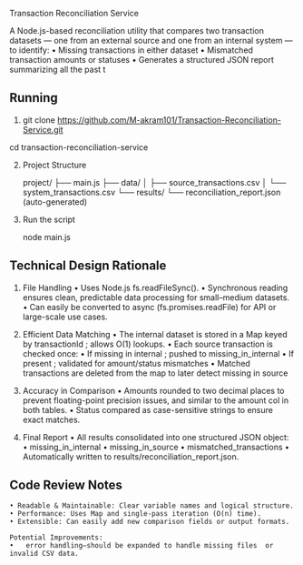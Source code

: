 Transaction Reconciliation Service

A Node.js-based reconciliation utility that compares two transaction datasets — one from an external source and one from an internal system — to identify:
• Missing transactions in either dataset
• Mismatched transaction amounts or statuses
• Generates a structured JSON report summarizing all the past t

## Running

1. git clone https://github.com/M-akram101/Transaction-Reconciliation-Service.git

cd transaction-reconciliation-service

2. Project Structure

   project/
   ├── main.js
   ├── data/
   │ ├── source_transactions.csv
   │ └── system_transactions.csv
   └── results/
   └── reconciliation_report.json (auto-generated)

3. Run the script

   node main.js

## Technical Design Rationale

1. File Handling
   • Uses Node.js fs.readFileSync().
   • Synchronous reading ensures clean, predictable data processing for small–medium datasets.
   • Can easily be converted to async (fs.promises.readFile) for API or large-scale use cases.

2. Efficient Data Matching
   • The internal dataset is stored in a Map keyed by transactionId ; allows O(1) lookups.
   • Each source transaction is checked once:
   • If missing in internal ; pushed to missing_in_internal
   • If present ; validated for amount/status mismatches
   • Matched transactions are deleted from the map to later detect missing in source

3. Accuracy in Comparison
   • Amounts rounded to two decimal places to prevent floating-point precision issues, and similar to the amount col in both tables.
   • Status compared as case-sensitive strings to ensure exact matches.

4. Final Report
   • All results consolidated into one structured JSON object:
   • missing_in_internal
   • missing_in_source
   • mismatched_transactions
   • Automatically written to results/reconciliation_report.json.

## Code Review Notes

    • Readable & Maintainable: Clear variable names and logical structure.
    • Performance: Uses Map and single-pass iteration (O(n) time).
    • Extensible: Can easily add new comparison fields or output formats.

    Potential Improvements:
    •	error handling—should be expanded to handle missing files  or invalid CSV data.
